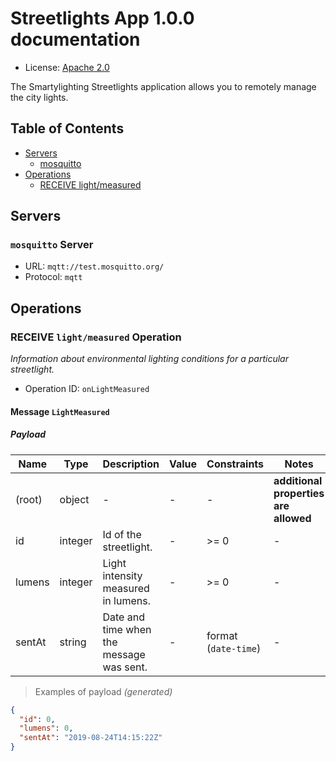 # Streetlights App 1.0.0 documentation

* License: [Apache 2.0](https://www.apache.org/licenses/LICENSE-2.0)

The Smartylighting Streetlights application allows you
to remotely manage the city lights.


## Table of Contents

* [Servers](#servers)
  * [mosquitto](#mosquitto-server)
* [Operations](#operations)
  * [RECEIVE light/measured](#receive-lightmeasured-operation)

## Servers

### `mosquitto` Server

* URL: `mqtt://test.mosquitto.org/`
* Protocol: `mqtt`



## Operations

### RECEIVE `light/measured` Operation

*Information about environmental lighting conditions for a particular streetlight.*

* Operation ID: `onLightMeasured`

#### Message `LightMeasured`

##### Payload

| Name | Type | Description | Value | Constraints | Notes |
|---|---|---|---|---|---|
| (root) | object | - | - | - | **additional properties are allowed** |
| id | integer | Id of the streetlight. | - | >= 0 | - |
| lumens | integer | Light intensity measured in lumens. | - | >= 0 | - |
| sentAt | string | Date and time when the message was sent. | - | format (`date-time`) | - |

> Examples of payload _(generated)_

```json
{
  "id": 0,
  "lumens": 0,
  "sentAt": "2019-08-24T14:15:22Z"
}
```



